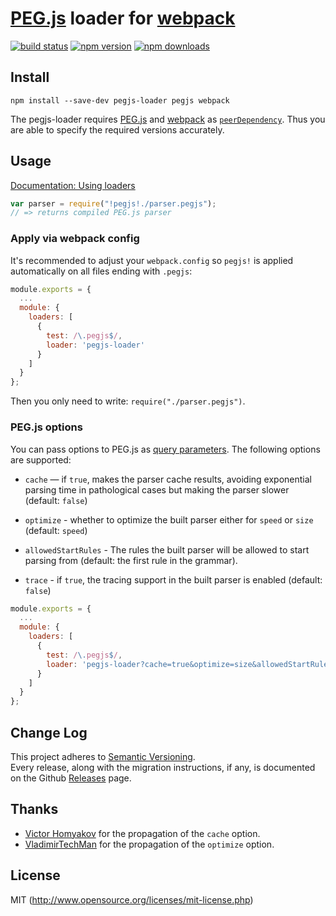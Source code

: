 # [PEG.js](https://github.com/pegjs/pegjs) loader for [webpack](http://webpack.github.io/)

[![build status](https://img.shields.io/travis/eploko/pegjs-loader/master.svg?style=flat-square)](https://travis-ci.org/eploko/pegjs-loader)
[![npm version](https://img.shields.io/npm/v/pegjs-loader.svg?style=flat-square)](https://www.npmjs.com/package/pegjs-loader)
[![npm downloads](https://img.shields.io/npm/dm/pegjs-loader.svg?style=flat-square)](https://www.npmjs.com/package/pegjs-loader)

## Install

`npm install --save-dev pegjs-loader pegjs webpack`

The pegjs-loader requires [PEG.js](https://github.com/pegjs/pegjs) and [webpack](https://github.com/webpack/webpack)
as [`peerDependency`](https://docs.npmjs.com/files/package.json#peerdependencies). Thus you are able to specify the required versions accurately.

## Usage

[Documentation: Using loaders](http://webpack.github.io/docs/using-loaders.html)

``` js
var parser = require("!pegjs!./parser.pegjs");
// => returns compiled PEG.js parser
```

### Apply via webpack config

It's recommended to adjust your `webpack.config` so `pegjs!` is applied automatically on all files ending with `.pegjs`:

``` js
module.exports = {
  ...
  module: {
    loaders: [
      {
        test: /\.pegjs$/,
        loader: 'pegjs-loader'
      }
    ]
  }
};
```

Then you only need to write: `require("./parser.pegjs")`.

### PEG.js options

You can pass options to PEG.js as [query parameters](http://webpack.github.io/docs/using-loaders.html#query-parameters). The following options are supported:

  * `cache` — if `true`, makes the parser cache results, avoiding exponential
    parsing time in pathological cases but making the parser slower (default:
    `false`)

  * `optimize` - whether to optimize the built parser either for `speed` or
    `size` (default: `speed`)

  * `allowedStartRules` - The rules the built parser will be allowed to start
    parsing from (default: the first rule in the grammar).

  * `trace` - if `true`, the tracing support in the built parser is enabled
    (default: `false`)

``` js
module.exports = {
  ...
  module: {
    loaders: [
      {
        test: /\.pegjs$/,
        loader: 'pegjs-loader?cache=true&optimize=size&allowedStartRules[]=RuleA,allowedStartRules[]=RuleB&trace=false'
      }
    ]
  }
};
```

## Change Log

This project adheres to [Semantic Versioning](http://semver.org/).  
Every release, along with the migration instructions, if any, is documented on the Github [Releases](https://github.com/eploko/pegjs-loader/releases) page.

## Thanks

* [Victor Homyakov](https://github.com/victor-homyakov) for the propagation of the `cache` option.
* [VladimirTechMan](https://github.com/VladimirTechMan) for the propagation of the `optimize` option.

## License

MIT (http://www.opensource.org/licenses/mit-license.php)
